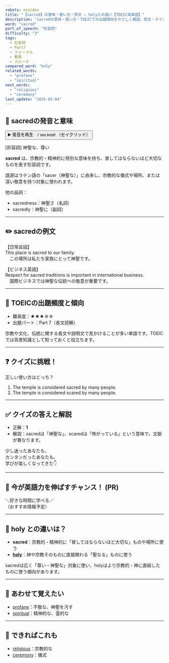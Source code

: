 ```yaml
---
robots: noindex
title: "【sacred】の意味・使い方・例文 ― holyとの違い【TOEIC英単語】"
description: "sacredの意味・使い方・TOEICでの出題傾向をやさしく解説。例文・クイズ付きでholyとの違いもわかりやすく学べます。"
word: "sacred"
part_of_speech: "形容詞"
difficulty: "3"
tags:
  - 形容詞
  - Part7
  - フォーマル
  - 教育
  - スピーチ
compared_word: "holy"
related_words:
  - "profane"
  - "spiritual"
next_words:
  - "religious"
  - "ceremony"
last_update: "2025-05-04"
---
```


## 🔰 sacredの発音と意味

<button class="play-audio" onclick="playTTS('sacred')">
  <span class="play-audio-main">
    ▶️ 発音を再生　/ˈseɪ.krɪd/
  </span>
  <span class="play-audio-sub">
    （セイクリッド）
  </span>
</button>

[形容詞] 神聖な、尊い

**sacred** は、宗教的・精神的に特別な意味を持ち、冒してはならないほど大切なものを表す形容詞です。

語源はラテン語の「sacer（神聖な）」に由来し、宗教的な儀式や場所、または深い敬意を持つ対象に使われます。

他の品詞：  
- sacredness：神聖さ（名詞）
- sacredly：神聖に（副詞）

---

## ✏️ sacredの例文

【日常会話】  
This place is sacred to our family.  
　この場所は私たち家族にとって神聖です。

【ビジネス英語】  
Respect for sacred traditions is important in international business.  
　国際ビジネスでは神聖な伝統への敬意が重要です。

---

## 🎯 TOEICの出題頻度と傾向

- 難易度：★★★☆☆
- 出題パート：Part 7（長文読解）

宗教や文化、伝統に関する長文や説明文で見かけることが多い単語です。TOEICでは背景知識として知っておくと役立ちます。

---

## ❓ クイズに挑戦！

正しい使い方はどっち？

1. The temple is considered sacred by many people.  
2. The temple is considered scared by many people.

---

## ✅ クイズの答えと解説

- 正解：**1**
- 解説：sacredは「神聖な」、scaredは「怖がっている」という意味で、文脈が異なります。

少し迷ったあなたも、  
カンタンだったあなたも、  
学びが楽しくなってきた👇️

---

## 🚀 今が英語力を伸ばすチャンス！ (PR)

<div class="info-center">
＼好きな時間に学べる／<br>  
（おすすめ情報予定）
</div>

---

## 🤔  holy との違いは？

- **sacred**：宗教的・精神的に「冒してはならないほど大切な」ものや場所に使う
- **[holy](/word/holy)**：神や宗教そのものに直接関わる「聖なる」ものに使う

sacredは広く「尊い・神聖な」対象に使い、holyはより宗教的・神に直結したものに使う傾向があります。

---

## 🧩 あわせて覚えたい

- [profane](/word/profane)：不敬な、神聖を汚す
- [spiritual](/word/spiritual)：精神的な、霊的な

---

## 📖 できればこれも

- [religious](/word/religious)：宗教的な
- [ceremony](/word/ceremony)：儀式

<!-- cvid: aid43_bid36 -->
